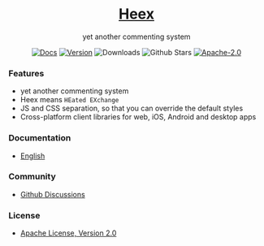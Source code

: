 <h1 align="center"><a href="https://heex.dev" target="_blank">Heex</a></h1>
<p align="center">yet another commenting system</p>

<p align="center">
    <a href="https://heex.dev" target="_blank"><img src="https://img.shields.io/badge/Documentation-1081c1?logo=read-the-docs" alt="Docs"></a>
    <a href="https://github.com/heexcloud/heex/releases/"><img src="https://img.shields.io/npm/v/heex?color=critical&logo=npm" alt="Version"></a>
    <img src="https://img.shields.io/jsdelivr/npm/hm/heex" alt="Downloads">
    <img src="https://img.shields.io/github/stars/heexcloud/heex" alt="Github Stars">
    <a href="https://github.com/heexcloud/heex/blob/master/LICENSE"><img src="https://img.shields.io/npm/l/heex?color=ee5535" alt="Apache-2.0"></a>
</p>

### Features

-   yet another commenting system
-   Heex means `HEated EXchange`
-   JS and CSS separation, so that you can override the default styles
-   Cross-platform client libraries for web, iOS, Android and desktop apps

### Documentation

-   [English](https://heex.dev)

### Community

-   [Github Discussions](https://github.com/HeexCloud/Heex/discussions)

### License

-   [Apache License, Version 2.0](LICENSE)
